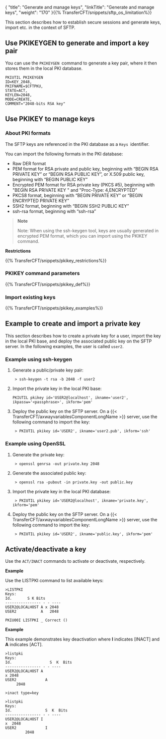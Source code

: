 {
    "title": "Generate and manage keys",
    "linkTitle": "Generate and manage keys",
    "weight": "170"
}{{% TransferCFT/snippets/sftp_os_limitation%}}

This section describes how to establish secure sessions and generate keys, import etc. in the context of SFTP.

<span id="Use"></span>

Use PKIKEYGEN to generate and import a key pair
-----------------------------------------------

You can use the `PKIKEYGEN `command to generate a key pair, where it then stores them in the local PKI database.

```
PKIUTIL PKIKEYGEN
ID=KEY_2048,
PKIFNAME=$CFTPKU,
STATE=ACT,
KEYLEN=2048,
MODE=CREATE,
COMMENT="2048-bits RSA key"
```

Use PKIKEY to manage keys
-------------------------

### About PKI formats

The SFTP keys are referenced in the PKI database as a `Keys `identifier.

You can import the following formats in the PKI database:

- Raw DER format
- PEM format for RSA private and public key, beginning with “BEGIN RSA PRIVATE KEY” or “BEGIN RSA PUBLIC KEY”, or X.509 public key, beginning with “BEGIN PUBLIC KEY”
- Encrypted PEM format for RSA private key (PKCS \#5), beginning with "BEGIN RSA PRIVATE KEY " and "Proc-Type: 4,ENCRYPTED"
- PKCS8 format, beginning with “BEGIN PRIVATE KEY” or “BEGIN ENCRYPTED PRIVATE KEY”
- SSH2 format, beginning with “BEGIN SSH2 PUBLIC KEY”
- ssh-rsa format, beginning with “ssh-rsa”

> **Note**
>
> Note: When using the ssh-keygen tool, keys are usually generated in encrypted PEM format, which you can import using the PKIKEY command.

****Restrictions****

{{% TransferCFT/snippets/pkikey_restrictions%}}

### PKIKEY command parameters

{{% TransferCFT/snippets/pkikey_def%}}

### Import existing keys

{{% TransferCFT/snippets/pkikey_examples%}}

Example to create and import a private key
------------------------------------------

This section describes how to create a private key for a user, import the key in the local PKI base, and deploy the associated public key on the SFTP server. In the following examples, the user is called `user2`.

### Example using ssh-keygen

1. Generate a public/private key pair:  
    ```  
     > ssh-keygen -t rsa -b 2048 -f user2
    ```
1. Import the private key in the local PKI base:  
    ```
    PKIUTIL pkikey id='USER2@localhost', ikname='user2', ikpassw='<passphrase>', ikform='pem'
    ```
1. Deploy the public key on the SFTP server. On a {{< TransferCFT/axwayvariablesComponentLongName  >}} server, use the following command to import the key:  
    ```  
     > PKIUTIL pkikey id='USER2', ikname='user2.pub', ikform='ssh'
    ```

### Example using OpenSSL

1. Generate the private key:  
    ```  
     > openssl genrsa -out private.key 2048
    ```
1. Generate the associated public key:  
    ```  
     > openssl rsa -pubout -in private.key -out public.key
    ```
1. Import the private key in the local PKI database:  
    ```  
     > PKIUTIL pkikey id='USER2@localhost', ikname='private.key', ikform='pem'
    ```
1. Deploy the public key on the SFTP server. On a {{< TransferCFT/axwayvariablesComponentLongName  >}} server, use the following command to import the key:  
    ```  
     > PKIUTIL pkikey id='USER2', ikname='public.key', ikform='pem'
    ```

Activate/deactivate a key
-------------------------

Use the `ACT/INACT` commands to activate or deactivate, respectively.

****Example****

Use the LISTPKI command to list available keys:

```
>LISTPKI
Keys:
Id.       S K Bits
---------------- - - ----
USER2@LOCALHOST A x 2048
USER2           A   2048
 
PKIU00I LISTPKI _ Correct ()
```

****Example****

This example demonstrates key deactivation where **I** indicates [INACT] and **A** indicates [ACT].

```
>listpki
Keys:
Id.                 S  K  Bits
---------------- - - ----
USER2@LOCALHOST A
x 2048
USER2             A
     2048
 
>inact type=key
 
>listpki
Keys:
Id.               S  K  Bits
---------------- - - ----
USER2@LOCALHOST I
x  2048
USER2             I
         2048
```
